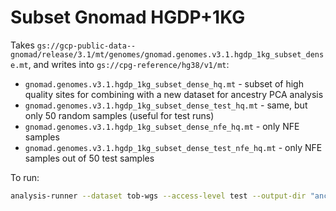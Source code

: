 # Subset Gnomad HGDP+1KG

Takes `gs://gcp-public-data--gnomad/release/3.1/mt/genomes/gnomad.genomes.v3.1.hgdp_1kg_subset_dense.mt`, and writes into `gs://cpg-reference/hg38/v1/mt`:

- `gnomad.genomes.v3.1.hgdp_1kg_subset_dense_hq.mt` - subset of high quality sites for combining with a new dataset for ancestry PCA analysis
- `gnomad.genomes.v3.1.hgdp_1kg_subset_dense_test_hq.mt` - same, but only 50 random samples (useful for test runs)
- `gnomad.genomes.v3.1.hgdp_1kg_subset_dense_nfe_hq.mt` - only NFE samples
- `gnomad.genomes.v3.1.hgdp_1kg_subset_dense_test_nfe_hq.mt` - only NFE samples out of 50 test samples

To run:

```bash
analysis-runner --dataset tob-wgs --access-level test --output-dir "ancestry/subset-gnomad/v0" --description "Subset gnomAD HGDP+1KG for PCA" python3 batch_subset_hgdp.py
```
